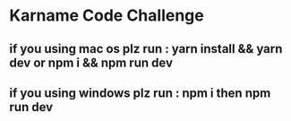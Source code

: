 # Karname Code Challenge

## if you using mac os plz run :  yarn install && yarn dev or npm i && npm run dev

## if you using windows plz run :  npm i then npm run dev